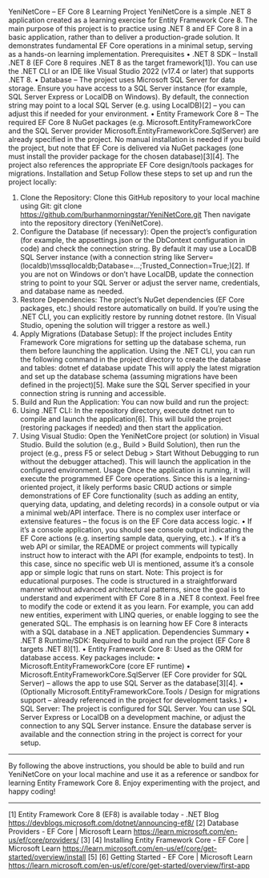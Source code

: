 YeniNetCore – EF Core 8 Learning Project
YeniNetCore is a simple .NET 8 application created as a learning exercise for Entity Framework Core 8. The main purpose of this project is to practice using .NET 8 and EF Core 8 in a basic application, rather than to deliver a production-grade solution. It demonstrates fundamental EF Core operations in a minimal setup, serving as a hands-on learning implementation.
Prerequisites
•	.NET 8 SDK – Install .NET 8 (EF Core 8 requires .NET 8 as the target framework[1]). You can use the .NET CLI or an IDE like Visual Studio 2022 (v17.4 or later) that supports .NET 8.
•	Database – The project uses Microsoft SQL Server for data storage. Ensure you have access to a SQL Server instance (for example, SQL Server Express or LocalDB on Windows). By default, the connection string may point to a local SQL Server (e.g. using LocalDB)[2] – you can adjust this if needed for your environment.
•	Entity Framework Core 8 – The required EF Core 8 NuGet packages (e.g. Microsoft.EntityFrameworkCore and the SQL Server provider Microsoft.EntityFrameworkCore.SqlServer) are already specified in the project. No manual installation is needed if you build the project, but note that EF Core is delivered via NuGet packages (one must install the provider package for the chosen database)[3][4]. The project also references the appropriate EF Core design/tools packages for migrations.
Installation and Setup
Follow these steps to set up and run the project locally:
1.	Clone the Repository: Clone this GitHub repository to your local machine using Git:
git clone https://github.com/burhanmorningstar/YeniNetCore.git
Then navigate into the repository directory (YeniNetCore).
1.	Configure the Database (if necessary): Open the project’s configuration (for example, the appsettings.json or the DbContext configuration in code) and check the connection string. By default it may use a LocalDB SQL Server instance (with a connection string like Server=(localdb)\mssqllocaldb;Database=...;Trusted_Connection=True;)[2]. If you are not on Windows or don’t have LocalDB, update the connection string to point to your SQL Server or adjust the server name, credentials, and database name as needed.
2.	Restore Dependencies: The project’s NuGet dependencies (EF Core packages, etc.) should restore automatically on build. If you’re using the .NET CLI, you can explicitly restore by running dotnet restore. (In Visual Studio, opening the solution will trigger a restore as well.)
3.	Apply Migrations (Database Setup): If the project includes Entity Framework Core migrations for setting up the database schema, run them before launching the application. Using the .NET CLI, you can run the following command in the project directory to create the database and tables:
dotnet ef database update
This will apply the latest migration and set up the database schema (assuming migrations have been defined in the project)[5]. Make sure the SQL Server specified in your connection string is running and accessible.
1.	Build and Run the Application: You can now build and run the project:
2.	Using .NET CLI: In the repository directory, execute dotnet run to compile and launch the application[6]. This will build the project (restoring packages if needed) and then start the application.
3.	Using Visual Studio: Open the YeniNetCore project (or solution) in Visual Studio. Build the solution (e.g., Build > Build Solution), then run the project (e.g., press F5 or select Debug > Start Without Debugging to run without the debugger attached). This will launch the application in the configured environment.
Usage
Once the application is running, it will execute the programmed EF Core operations. Since this is a learning-oriented project, it likely performs basic CRUD actions or simple demonstrations of EF Core functionality (such as adding an entity, querying data, updating, and deleting records) in a console output or via a minimal web/API interface. There is no complex user interface or extensive features – the focus is on the EF Core data access logic.
•	If it’s a console application, you should see console output indicating the EF Core actions (e.g. inserting sample data, querying, etc.).
•	If it’s a web API or similar, the README or project comments will typically instruct how to interact with the API (for example, endpoints to test). In this case, since no specific web UI is mentioned, assume it’s a console app or simple logic that runs on start.
Note: This project is for educational purposes. The code is structured in a straightforward manner without advanced architectural patterns, since the goal is to understand and experiment with EF Core 8 in a .NET 8 context. Feel free to modify the code or extend it as you learn. For example, you can add new entities, experiment with LINQ queries, or enable logging to see the generated SQL. The emphasis is on learning how EF Core 8 interacts with a SQL database in a .NET application.
Dependencies Summary
•	.NET 8 Runtime/SDK: Required to build and run the project (EF Core 8 targets .NET 8)[1].
•	Entity Framework Core 8: Used as the ORM for database access. Key packages include:
•	Microsoft.EntityFrameworkCore (core EF runtime)
•	Microsoft.EntityFrameworkCore.SqlServer (EF Core provider for SQL Server) – allows the app to use SQL Server as the database[3][4].
•	(Optionally Microsoft.EntityFrameworkCore.Tools / Design for migrations support – already referenced in the project for development tasks.)
•	SQL Server: The project is configured for SQL Server. You can use SQL Server Express or LocalDB on a development machine, or adjust the connection to any SQL Server instance. Ensure the database server is available and the connection string in the project is correct for your setup.
________________________________________
By following the above instructions, you should be able to build and run YeniNetCore on your local machine and use it as a reference or sandbox for learning Entity Framework Core 8. Enjoy experimenting with the project, and happy coding!
________________________________________
[1] Entity Framework Core 8 (EF8) is available today - .NET Blog
https://devblogs.microsoft.com/dotnet/announcing-ef8/
[2] Database Providers - EF Core | Microsoft Learn
https://learn.microsoft.com/en-us/ef/core/providers/
[3] [4] Installing Entity Framework Core - EF Core | Microsoft Learn
https://learn.microsoft.com/en-us/ef/core/get-started/overview/install
[5] [6] Getting Started - EF Core | Microsoft Learn
https://learn.microsoft.com/en-us/ef/core/get-started/overview/first-app
